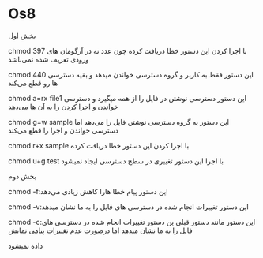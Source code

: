 # Os8

بخش اول

chmod 397 با اجرا کردن این دستور خطا دریافت کرده چون عدد نه در آرگومان های ورودی تعریف شده نمی‌باشد

chmod 440 این دستور فقط به کاربر و گروه دسترسی خواندن میدهد و بقیه دسترسی ها رو قطع می‌کند

chmod a=rx file1 این دستور دسترسی نوشتن در فایل را از همه میگیرد و دسترسی خواندن و اجرا کردن را به آن ها می‌دهد

chmod g=w sample این دستور به گروه دسترسی نوشتن فایل را می‌دهد اما دسترسی خواندن و اجرا را قطع می‌کند

chmod r+x sample با اجرا کردن این دستور خطا دریافت کرده 

chmod u+g test با اجرا این دستور تغییری در سطح دسترسی ایجاد نمیشود

بخش دوم

chmod -f:این دستور پیام خطا هارا کاهش زیادی می‌دهد

chmod -v:این دستور تغییرات انجام شده در دسترسی های فایل را به ما نشان میدهد

chmod -c:این دستور مانند دستور قبلی ین دستور تغییرات انجام شده در دسترسی های فایل را به ما نشان میدهد اما درصورت عدم تغییرات پیامی نمایش 

داده نمیشود



